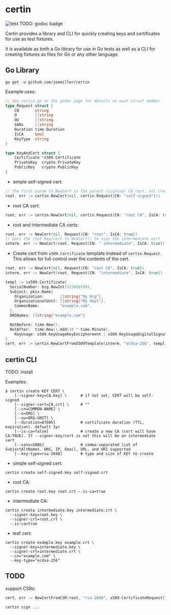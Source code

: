 certin
=======

![test](https://github.com/joemiller/certin/workflows/test/badge.svg)
TODO: godoc badge

Certin provides a library and CLI for quickly creating keys and certificates for use
as test fixtures.

It is available as both a Go library for use in Go tests as well as a CLI for
creating fixtures as files for Go or any other language.

Go Library
----------

```
go get -u github.com/joemiller/certin
```

Example uses:

```go
// See certin.go or the godoc page for details on each struct member
type Request struct {
	CN       string
	O        []string
	OU       []string
	SANs     []string
	Duration time.Duration
	IsCA     bool
	KeyType  string
}

type KeyAndCert struct {
	Certificate *x509.Certificate
	PrivateKey  crypto.PrivateKey
	PublicKey   crypto.PublicKey
}
```

* simple self-signed cert:

```go
// the first param to NewCert is the parent (signing) CA cert. nil creates a self-signed cert
root, err := certin.NewCert(nil, certin.Request{CN: "self-signed"}))
```

* root CA cert:

```go
root, err := certin.NewCert(nil, certin.Request{CN: "root CA", IsCA: true}))
```

* root and intermediate CA certs:

```go
root, err := NewCert(nil, Request{CN: "root", IsCA: true})
// pass the root key/cert to NewCert() to sign the intermediate cert
interm, err := NewCert(root, Request{CN: " intermediate", IsCA: true})
```

* Create cert from `x509.Certificate` template instead of `certin.Request`. This allows for full
  control over the contents of the cert.

```go
root, err := NewCert(nil, Request{CN: "root CA", IsCA: true})
interm, err := NewCert(root, Request{CN: "intermediate", IsCA: true})

templ := &x509.Certificate{
  SerialNumber: big.NewInt(123456789),
  Subject: pkix.Name{
    Organization:       []string{"My Org"},
    OrganizationalUnit: []string{"My dept"},
    CommonName:         "example.com",
  },
  DNSNames: []string{"example.com"}

  NotBefore: time.Now(),
  NotAfter:  time.Now().Add(10 * time.Minute),
	KeyUsage: x509.KeyUsageKeyEncipherment | x509.KeyUsageDigitalSignature
}
cert, err := certin.NewCertFromX509Template(interm, "ecdsa-256", templ)
```

certin CLI
----------

TODO: install

Examples:

```console
$ certin create KEY CERT \
    [--signer-key=CA.key] \      # if not set, CERT will be self-signed
    [--signer-cert=CA.crt] \     # ""
    [--cn=COMMON-NAME] \
    [--o=ORG] \
    [--ou=ORG-UNIT] \
    [--duration=8760h]           # certificate duration (TTL, expiration). default 1yr
    [--is-ca=false]              # create a new CA (cert will have CA:TRUE). If --signer-key/cert is set this will be an intermediate cert
    [--sans=SANS]                # comma-separated list of SubjectAltNames. DNS, IP, Email, URL, and URI supported
    [--key-type=rsa-2048]        # type and size of KEY to create
```

* simple self-signed cert:

```console
certin create self-signed.key self-signed.crt
```

* root CA:

```console
certin create root.key root.crt --is-ca=true
```

* intermediate CA:

```console
certin create intermediate.key intermediate.crt \
  --signer-key=root.key \
  --signer-crt=root.crt \
  --is-ca=true
```

* leaf cert:

```console
certin create example.key example.crt \
  --signer-key=intermediate.key \
  --signer-crt=intermediate.crt \
  --cn="example.com" \
  --key-type="ecdsa-256"
```

TODO
----

support CSRs:

```go
cert, err := NewCertFromCSR(root, "rsa-2048", x509.CertificateRequest{})
```

```console
certin sign ...
```